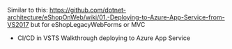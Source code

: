 Similar to this: https://github.com/dotnet-architecture/eShopOnWeb/wiki/01.-Deploying-to-Azure-App-Service-from-VS2017
but for eShopLegacyWebForms or MVC

+ CI/CD in VSTS Walkthrough deploying to Azure App Service 



